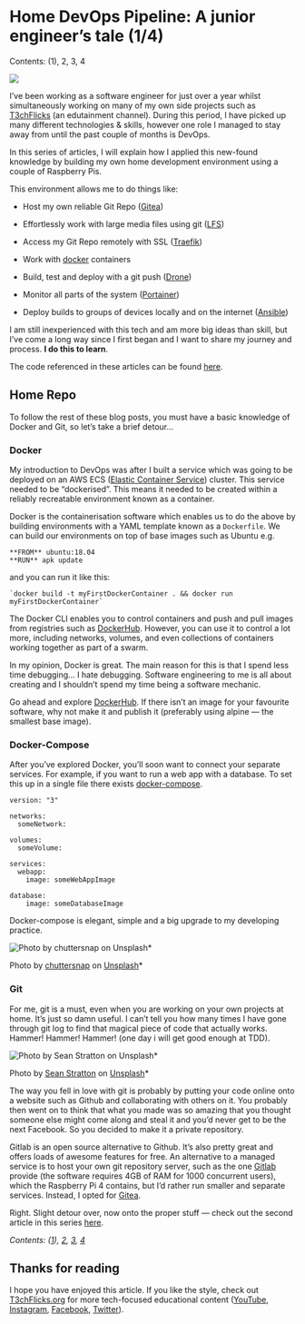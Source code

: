 # Home DevOps Pipeline: A junior engineer’s tale (1/4)

Contents: (1), 2, 3, 4


![](https://cdn-images-1.medium.com/max/3840/1*bCBDSt_m0q5Cgirh4SjaaQ.png)


I’ve been working as a software engineer for just over a year whilst simultaneously working on many of my own side projects such as [T3chFlicks](https://www.youtube.com/channel/UC0eSD-tdiJMI5GQTkMmZ-6w?view_as=subscriber) (an edutainment channel). During this period, I have picked up many different technologies & skills, however one role I managed to stay away from until the past couple of months is DevOps.

In this series of articles, I will explain how I applied this new-found knowledge by building my own home development environment using a couple of Raspberry Pis.

This environment allows me to do things like:

* Host my own reliable Git Repo ([Gitea](http://gitea.io))

* Effortlessly work with large media files using git ([LFS](https://git-lfs.github.com))

* Access my Git Repo remotely with SSL ([Traefik](https://git-lfs.github.com))

* Work with [docker](https://www.docker.com) containers

* Build, test and deploy with a git push ([Drone](https://drone.io))

* Monitor all parts of the system ([Portainer](https://www.portainer.io))

* Deploy builds to groups of devices locally and on the internet ([Ansible](https://www.ansible.com))

I am still inexperienced with this tech and am more big ideas than skill, but I’ve come a long way since I first began and I want to share my journey and process. **I do this to learn**.

The code referenced in these articles can be found [here](https://github.com/sk-t3ch/home-repo).

## Home Repo

To follow the rest of these blog posts, you must have a basic knowledge of Docker and Git, so let’s take a brief detour…

### Docker

My introduction to DevOps was after I built a service which was going to be deployed on an AWS ECS ([Elastic Container Service](https://aws.amazon.com/ecs/)) cluster. This service needed to be “dockerised”. This means it needed to be created within a reliably recreatable environment known as a container.

Docker is the containerisation software which enables us to do the above by building environments with a YAML template known as a `Dockerfile`. We can build our environments on top of base images such as Ubuntu e.g.

    **FROM** ubuntu:18.04
    **RUN** apk update

and you can run it like this:

    `docker build -t myFirstDockerContainer . && docker run myFirstDockerContainer`

The Docker CLI enables you to control containers and push and pull images from registries such as [DockerHub](https://hub.docker.com). However, you can use it to control a lot more, including networks, volumes, and even collections of containers working together as part of a swarm.

In my opinion, Docker is great. The main reason for this is that I spend less time debugging… I hate debugging. Software engineering to me is all about creating and I shouldn’t spend my time being a software mechanic.



Go ahead and explore [DockerHub](https://hub.docker.com). If there isn’t an image for your favourite software, why not make it and publish it (preferably using alpine — the smallest base image).

### Docker-Compose

After you’ve explored Docker, you’ll soon want to connect your separate services. For example, if you want to run a web app with a database. To set this up in a single file there exists [docker-compose](https://docs.docker.com/compose/).

    version: "3"

    networks:
      someNetwork:

    volumes:
      someVolume:

    services:
      webapp:
        image: someWebAppImage

    database:
        image: someDatabaseImage

Docker-compose is elegant, simple and a big upgrade to my developing practice.

![Photo by [chuttersnap](https://unsplash.com/@chuttersnap?utm_source=medium&utm_medium=referral) on [Unsplash](https://unsplash.com?utm_source=medium&utm_medium=referral)](https://cdn-images-1.medium.com/max/7982/0*AKkE9RlpAu233-IT)*

Photo by [chuttersnap](https://unsplash.com/@chuttersnap?utm_source=medium&utm_medium=referral) on [Unsplash](https://unsplash.com?utm_source=medium&utm_medium=referral)*

### Git

For me, git is a must, even when you are working on your own projects at home. It’s just so damn useful. I can’t tell you how many times I have gone through git log to find that magical piece of code that actually works. Hammer! Hammer! Hammer! (one day i will get good enough at TDD).

![Photo by [Sean Stratton](https://unsplash.com/@seanstratton?utm_source=medium&utm_medium=referral) on [Unsplash](https://unsplash.com?utm_source=medium&utm_medium=referral)](https://cdn-images-1.medium.com/max/10944/0*lN-f7HFa7bDae2zI)*

Photo by [Sean Stratton](https://unsplash.com/@seanstratton?utm_source=medium&utm_medium=referral) on [Unsplash](https://unsplash.com?utm_source=medium&utm_medium=referral)*

The way you fell in love with git is probably by putting your code online onto a website such as Github and collaborating with others on it. You probably then went on to think that what you made was so amazing that you thought someone else might come along and steal it and you’d never get to be the next Facebook. So you decided to make it a private repository.

Gitlab is an open source alternative to Github. It’s also pretty great and offers loads of awesome features for free. An alternative to a managed service is to host your own git repository server, such as the one [Gitlab](https://docs.gitlab.com/ee/install/README.html) provide (the software requires 4GB of RAM for 1000 concurrent users), which the Raspberry Pi 4 contains, but I’d rather run smaller and separate services. Instead, I opted for [Gitea](http://gitea.io).

Right. Slight detour over, now onto the proper stuff — check out the second article in this series [here](https://medium.com/@t3chflicks/home-devops-pipeline-a-junior-engineers-tale-2-4-7be3e3c292c).

*Contents: ([1](https://medium.com/@t3chflicks/home-devops-pipeline-a-junior-engineers-tale-1-4-336ed07a6ec0)), [2](https://medium.com/@t3chflicks/home-devops-pipeline-a-junior-engineers-tale-2-4-7be3e3c292c), [3](https://medium.com/@t3chflicks/home-devops-pipeline-a-junior-engineers-tale-3-4-5f61c5245934), [4](https://medium.com/@t3chflicks/home-devops-pipeline-a-junior-engineers-tale-4-4-5db7c1610e3e)*

## Thanks for reading

I hope you have enjoyed this article. If you like the style, check out [T3chFlicks.org](https://t3chflicks.org/Projects/home-devops-pipeline) for more tech-focused educational content ([YouTube](https://www.youtube.com/channel/UC0eSD-tdiJMI5GQTkMmZ-6w), [Instagram](https://www.instagram.com/t3chflicks/), [Facebook](https://www.facebook.com/t3chflicks), [Twitter](https://twitter.com/t3chflicks)).